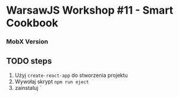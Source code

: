 # WarsawJS Workshop #11 - Smart Cookbook
### MobX Version

## TODO steps
1. Użyj `create-react-app` do stworzenia projektu
1. Wywołaj skrypt `npm run eject`
1. zainstaluj `